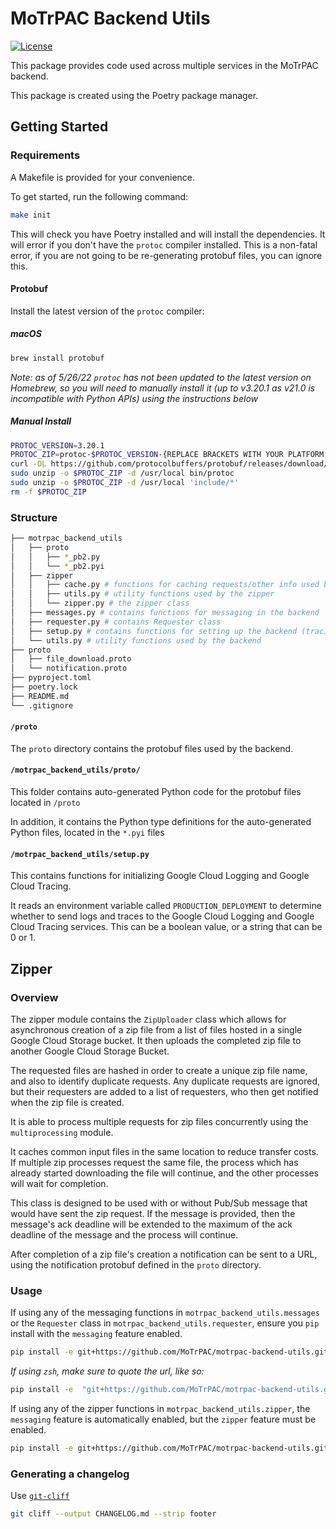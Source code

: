 # MoTrPAC Backend Utils

[![License](https://img.shields.io/badge/License-Apache_2.0-blue.svg)](https://opensource.org/licenses/Apache-2.0)

This package provides code used across multiple services in the MoTrPAC backend.

This package is created using the Poetry package manager.

## Getting Started

### Requirements

A Makefile is provided for your convenience.

To get started, run the following command:

```bash
make init
```

This will check you have Poetry installed and will install the dependencies. It will error if you don't have
the `protoc` compiler installed. This is a non-fatal error, if you are not going to be re-generating protobuf files, you
can ignore this.

#### Protobuf

Install the latest version of the `protoc` compiler:

##### macOS

```bash
brew install protobuf
```

*Note: as of 5/26/22 `protoc` has not been updated to the latest version on Homebrew, so you will need to manually
install it (up to v3.20.1 as v21.0 is incompatible with Python APIs) using the instructions below*

##### Manual Install

```bash
PROTOC_VERSION=3.20.1
PROTOC_ZIP=protoc-$PROTOC_VERSION-{REPLACE BRACKETS WITH YOUR PLATFORM (i.e. win64, osx, or linux}-$(uname -m).zip
curl -OL https://github.com/protocolbuffers/protobuf/releases/download/v$PROTOC_VERSION/$PROTOC_ZIP
sudo unzip -o $PROTOC_ZIP -d /usr/local bin/protoc
sudo unzip -o $PROTOC_ZIP -d /usr/local 'include/*'
rm -f $PROTOC_ZIP
```

### Structure

```bash
├── motrpac_backend_utils
│   ├── proto
│   │   ├── *_pb2.py
│   │   └── *_pb2.pyi
│   ├── zipper
│   │   ├── cache.py # functions for caching requests/other info used by the zipper
│   │   ├── utils.py # utility functions used by the zipper
│   │   └── zipper.py # the zipper class
│   ├── messages.py # contains functions for messaging in the backend
│   ├── requester.py # contains Requester class
│   ├── setup.py # contains functions for setting up the backend (tracing and logging)
│   └── utils.py # utility functions used by the backend
├── proto
│   ├── file_download.proto
│   └── notification.proto
├── pyproject.toml
├── poetry.lock
├── README.md
└── .gitignore
```

#### `/proto`

The `proto` directory contains the protobuf files used by the backend.

#### `/motrpac_backend_utils/proto/`

This folder contains auto-generated Python code for the protobuf files located in `/proto`

In addition, it contains the Python type definitions for the auto-generated Python files, located in the `*.pyi` files

#### `/motrpac_backend_utils/setup.py`

This contains functions for initializing Google Cloud Logging and Google Cloud Tracing.

It reads an environment variable called `PRODUCTION_DEPLOYMENT` to determine whether to send logs and traces to the
Google Cloud Logging and Google Cloud Tracing services. This can be a boolean value, or a string that can be 0 or 1.

## Zipper

### Overview

The zipper module contains the `ZipUploader` class which allows for asynchronous creation of a zip file from a list of
files hosted in a single Google Cloud Storage bucket. It then uploads the completed zip file to another Google Cloud
Storage Bucket.

The requested files are hashed in order to create a unique zip file name, and also to identify duplicate requests. Any
duplicate requests are ignored, but their requesters are added to a list of requesters, who then get notified when the
zip file is created.

It is able to process multiple requests for zip files concurrently using the `multiprocessing` module.

It caches common input files in the same location to reduce transfer costs. If multiple zip processes request the same
file, the process which has already started downloading the file will continue, and the other processes will wait for
completion.

This class is designed to be used with or without Pub/Sub message that would have sent the zip request. If the message
is provided, then the message's ack deadline will be extended to the maximum of the ack deadline of the message and the
process will continue.

After completion of a zip file's creation a notification can be sent to a URL, using the notification protobuf defined
in the `proto` directory.

### Usage

If using any of the messaging functions in `motrpac_backend_utils.messages` or the `Requester` class
in `motrpac_backend_utils.requester`, ensure you `pip` install with the `messaging` feature enabled.

```bash
pip install -e git+https://github.com/MoTrPAC/motrpac-backend-utils.git#egg=motrpac_backend_utils[messaging]
```

*If using `zsh`, make sure to quote the url, like so:*

```bash
pip install -e  "git+https://github.com/MoTrPAC/motrpac-backend-utils.git#egg=motrpac_backend_utils[messaging]"
```

If using any of the zipper functions in `motrpac_backend_utils.zipper`, the `messaging` feature is automatically
enabled, but the `zipper` feature must be enabled.

```bash
pip install -e git+https://github.com/MoTrPAC/motrpac-backend-utils.git#egg=motrpac_backend_utils[zipper]
```


### Generating a changelog

Use [`git-cliff`](https://github.com/orhun/git-cliff)

```bash
git cliff --output CHANGELOG.md --strip footer
```
